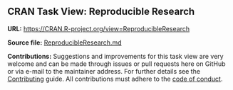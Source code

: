 ## CRAN Task View: Reproducible Research

**URL:** <https://CRAN.R-project.org/view=ReproducibleResearch>

**Source file:** [ReproducibleResearch.md](ReproducibleResearch.md)

**Contributions:** Suggestions and improvements for this task view are very
welcome and can be made through issues or pull requests here on GitHub or
via e-mail to the maintainer address. For further details see the
[Contributing](https://github.com/cran-task-views/ctv/blob/main/Contributing.md)
guide. All contributions must adhere to the
[code of conduct](https://github.com/cran-task-views/ctv/blob/main/CodeOfConduct.md).
